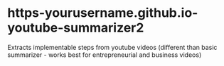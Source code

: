 # https-yourusername.github.io-youtube-summarizer2
Extracts implementable steps from youtube videos (different than basic summarizer - works best for entrepreneurial and business videos)
